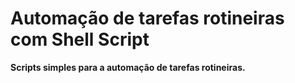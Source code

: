 # Automação de tarefas rotineiras com Shell Script

**Scripts simples para a automação de tarefas rotineiras.**
